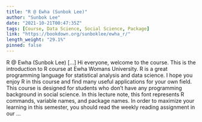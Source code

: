 ```yaml
---
title: "R @ Ewha (Sunbok Lee)"
author: "Sunbok Lee"
date: "2021-10-21T00:47:35Z"
tags: [Course, Data Science, Social Science, Package]
link: "https://bookdown.org/sunboklee/ewha_r/"
length_weight: "29.1%"
pinned: false
---
```


R @ Ewha (Sunbok Lee) [...] Hi everyone, welcome to the course. This is the introduction to R course at Ewha Womans University. R is a great programming language for statistical analysis and data science. I hope you enjoy R in this course and find many useful applications for your own field. This course is designed for students who don’t have any programming background in social science. In this lecture note, this font represents R commands, variable names, and package names. In order to maximize your learning in this semester, you should read the weekly reading assignment in our ...
